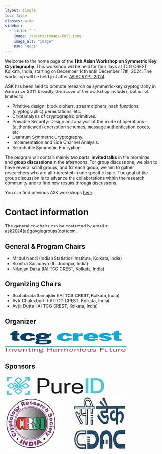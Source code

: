 ```yaml
---
layout: single
toc: false
classes: wide
sidebar:  
  - title: " "
    image: /assets/images/kol2.jpeg
    image_alt: "image"
    nav: "docs"
---
```


Welcome to the home page of the **11th Asian Workshop on Symmetric Key Cryptography**. This workshop will be held for four days at TCG CREST Kolkata, India, starting on December 14th until December 17th, 2024. The workshop will be held just after [ASIACRYPT 2024](https://asiacrypt.iacr.org/2024/).

ASK has been held to promote research on symmetric-key cryptography in Asia since 2011. Broadly, the scope of the workshop includes, but is not limited to:

* Primitive design: block ciphers, stream ciphers, hash functions, (cryptographic) permutations, etc.
* Cryptanalysis of cryptographic primitives.
* Provable Security: Design and analysis of the mode of operations - (authenticated) encryption schemes, message authentication codes, etc.
* Quantum Symmetric Cryptography.
* Implementation and Side Channel Analysis.
* Searchable Symmetric Encryption

The program will contain mainly two parts: **invited talks** in the mornings, and **group discussions** in the afternoons. For group discussions, we plan to have several small groups, and for each group, we aim to gather researchers who are all interested in one specific topic. The goal of the group discussion is to advance the collaborations within the research community and to find new results through discussions.

You can find previous ASK workshops [here](https://askworkshop.github.io/ask/).


# Contact information

The general co-chairs can be contacted by email at ask2024(at)googlegroups(dot)com.

## General & Program Chairs
<ul>
<li>Mridul Nandi (Indian Statistical Institute, Kolkata, India)</li>
<li>Somitra Sanadhya (IIT Jodhpur, India)</li>
<li>Nilanjan Datta (IAI TCG CREST, Kolkata, India)</li>
</ul>

## Organizing Chairs
<ul>
<li>Subhabrata Samajder (IAI TCG CREST, Kolkata, India)</li>
<li>Avik Chakraborti (IAI TCG CREST, Kolkata, India)</li>
<li>Avijit Dutta (IAI TCG CREST, Kolkata, India)</li>
</ul>

## Organizer

<span><img src="crest.png" alt="sponsor" width="400" height="72"></span>


## Sponsors

<span><img src="LogoPID.png" alt="sponsor" width="330" height="68">&emsp;&emsp;&emsp;&emsp;<img src="LogoCRSI.png" alt="sponsor" width="170" height="170">&emsp;&emsp;&emsp;&emsp;<img src="CDAC.jpg" alt="sponsor" width="170" height="170"></span>





